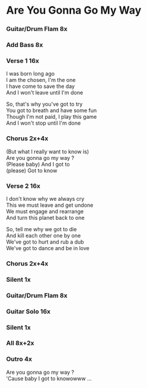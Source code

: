 # Are You Gonna Go My Way


### Guitar/Drum Flam  8x

### Add Bass  8x

### Verse 1  16x
I was born long ago  
I am the chosen, I'm the one  
I have come to save the day  
And I won't leave until I'm done  

So, that's why you've got to try  
You got to breath and have some fun  
Though I'm not paid, I play this game  
And I won't stop until I'm done  

### Chorus  2x+4x
(But what I really want to know is)    
Are you gonna go my way ?  
(Please baby) And I got to  
(please) Got to know  

### Verse 2  16x
I don't know why we always cry  
This we must leave and get undone  
We must engage and rearrange  
And turn this planet back to one  

So, tell me why we got to die  
And kill each other one by one  
We've got to hurt and rub a dub  
We've got to dance and be in love  

### Chorus  2x+4x

### Silent  1x

### Guitar/Drum Flam  8x

### Guitar Solo  16x

### Silent  1x

### All  8x+2x

### Outro  4x
Are you gonna go my way ?  
'Cause baby I got to knowowww ...  
